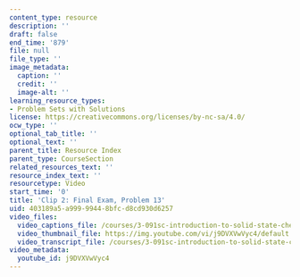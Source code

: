 ```yaml
---
content_type: resource
description: ''
draft: false
end_time: '879'
file: null
file_type: ''
image_metadata:
  caption: ''
  credit: ''
  image-alt: ''
learning_resource_types:
- Problem Sets with Solutions
license: https://creativecommons.org/licenses/by-nc-sa/4.0/
ocw_type: ''
optional_tab_title: ''
optional_text: ''
parent_title: Resource Index
parent_type: CourseSection
related_resources_text: ''
resource_index_text: ''
resourcetype: Video
start_time: '0'
title: 'Clip 2: Final Exam, Problem 13'
uid: 403189a5-a999-9944-8bfc-d8cd930d6257
video_files:
  video_captions_file: /courses/3-091sc-introduction-to-solid-state-chemistry-fall-2010/500213a7c83657dcb654344e67b79c68_j9DVXVwVyc4.vtt
  video_thumbnail_file: https://img.youtube.com/vi/j9DVXVwVyc4/default.jpg
  video_transcript_file: /courses/3-091sc-introduction-to-solid-state-chemistry-fall-2010/d3af7f27fa856796a7ae9093f43fba6b_j9DVXVwVyc4.pdf
video_metadata:
  youtube_id: j9DVXVwVyc4
---
```

